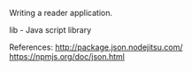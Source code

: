 Writing a reader application.

lib - Java script library

References:
  http://package.json.nodejitsu.com/
  https://npmjs.org/doc/json.html

